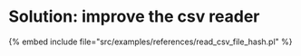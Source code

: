 # Solution: improve the csv reader


{% embed include file="src/examples/references/read_csv_file_hash.pl" %}

